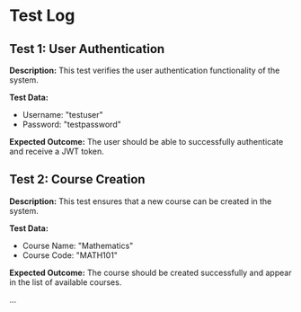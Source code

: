 # Test Log

## Test 1: User Authentication

**Description:** This test verifies the user authentication functionality of the system.

**Test Data:**
- Username: "testuser"
- Password: "testpassword"

**Expected Outcome:** The user should be able to successfully authenticate and receive a JWT token.

## Test 2: Course Creation

**Description:** This test ensures that a new course can be created in the system.

**Test Data:**
- Course Name: "Mathematics"
- Course Code: "MATH101"

**Expected Outcome:** The course should be created successfully and appear in the list of available courses.

...
